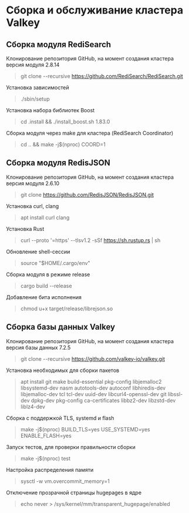 # Сборка и обслуживание кластера Valkey

## Сборка модуля RediSearch ##
Клонирование репозитория GitHub, на момент создания кластера версия модуля 2.8.14
> git clone --recursive https://github.com/RediSearch/RediSearch.git


Установка зависимостей
> ./sbin/setup


Установка набора библиотек Boost
> cd .install && ./install_boost.sh 1.83.0

Сборка модуля через make для кластера (RediSearch Coordinator)
> cd .. && make -j$(nproc) COORD=1


## Сборка модуля RedisJSON ##
Клонирование репозитория GitHub, на момент создания кластера версия модуля 2.6.10
> git clone https://github.com/RedisJSON/RedisJSON.git

Установка curl, clang
> apt install curl clang

Установка Rust
> curl --proto '=https' --tlsv1.2 -sSf https://sh.rustup.rs | sh

Обновление shell-сессии
> source "$HOME/.cargo/env"

Сборка модуля в режиме release
> cargo build --release

Добавление бита исполнения
> chmod u+x target/release/librejson.so


## Сборка базы данных Valkey ##
Клонирование репозитория GitHub, на момент создания кластера версия базы данных 7.2.5
> git clone --recursive https://github.com/valkey-io/valkey.git

Установка необходимых для сборки пакетов
> apt install git make build-essential pkg-config libjemalloc2 libsystemd-dev nasm autotools-dev autoconf libhiredis-dev libjemalloc-dev tcl tcl-dev uuid-dev libcurl4-openssl-dev git libssl-dev dpkg-dev pkg-config ca-certificates libbz2-dev libzstd-dev liblz4-dev

Сборка с поддержкой TLS, systemd и flash
> make -j$(nproc) BUILD_TLS=yes USE_SYSTEMD=yes ENABLE_FLASH=yes

Запуск тестов, для проверки правильности сборки
> make -j$(nproc) test

Настройка распределения памяти
> sysctl -w vm.overcommit_memory=1

Отключение прозрачной страницы hugepages в ядре
> echo never > /sys/kernel/mm/transparent_hugepage/enabled
